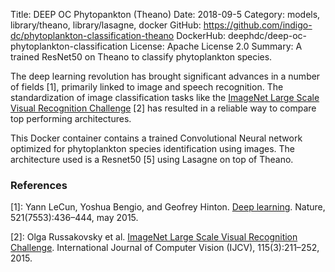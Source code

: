 Title: DEEP OC Phytopankton (Theano)
Date: 2018-09-5
Category: models, library/theano, library/lasagne, docker
GitHub: https://github.com/indigo-dc/phytoplankton-classification-theano
DockerHub: deephdc/deep-oc-phytoplankton-classification
License: Apache License 2.0
Summary: A trained ResNet50 on Theano to classify phytoplankton species.

The deep learning revolution has brought significant advances in a number of
fields [1], primarily linked to image and speech recognition. The
standardization of image classification tasks like the [ImageNet Large Scale
Visual Recognition Challenge](http://www.image-net.org/challenges/LSVRC/) [2]
has resulted in a reliable way to compare top performing architectures.

This Docker container contains a trained Convolutional Neural network optimized
for phytoplankton species identification using images. The architecture used is a Resnet50 [5]
using Lasagne on top of Theano.

### References

[1]: Yann LeCun, Yoshua Bengio, and Geofrey Hinton. [Deep learning](https://www.cs.toronto.edu/~hinton/absps/NatureDeepReview.pdf). Nature, 521(7553):436–444, may 2015.

[2]: Olga Russakovsky et al. [ImageNet Large Scale Visual Recognition Challenge](https://arxiv.org/abs/1409.0575). International Journal of Computer Vision (IJCV), 115(3):211–252, 2015.
